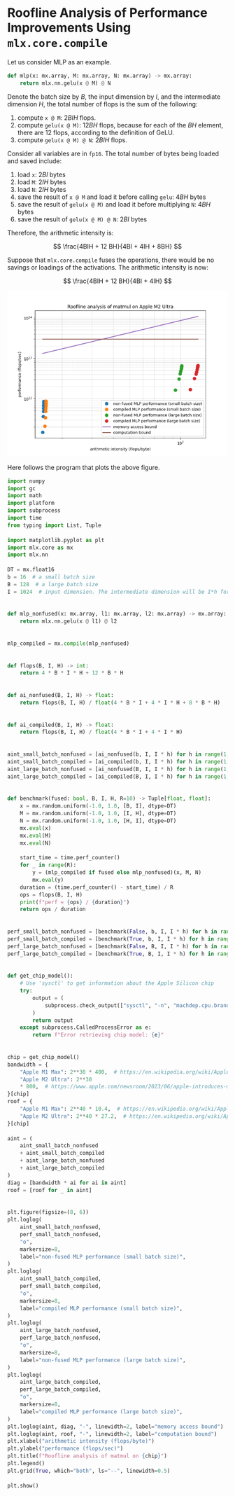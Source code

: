 # Roofline Analysis of Performance Improvements Using `mlx.core.compile`

Let us consider MLP as an example. 

```python
def mlp(x: mx.array, M: mx.array, N: mx.array) -> mx.array:
    return mlx.nn.gelu(x @ M) @ N
```

Denote the batch size by $B$, the input dimension by $I$, and the intermediate dimension $H$, the total number of flops is the sum of the following:

1. compute `x @ M`: $2 B I H$ flops.
1. compute `gelu(x @ M)`: $12 B H$ flops, because for each of the $BH$ element, there are 12 flops, according to the definition of GeLU.
1. compute `gelu(x @ M) @ N`: $2 B I H$ flops.

Consider all variables are in `fp16`. The total number of bytes being loaded and saved include:

1. load `x`: $2 B I$ bytes
1. load `M`: $2 I H$ bytes
1. load `N`: $2 I H$ bytes
1. save the result of `x @ M` and load it before calling `gelu`: $4 B H$ bytes
1. save the result of `gelu(x @ M)` and load it before multiplying `N`: $4 B H$ bytes
1. save the result of `gelu(x @ M) @ N`: $2 B I$ bytes

Therefore, the arithmetic intensity is:

$$ \frac{4BIH + 12 BH}{4BI + 4IH + 8BH} $$

Suppose that `mlx.core.compile` fuses the operations, there would be no savings or loadings of the activations. The arithmetic intensity is now:

$$ \frac{4BIH + 12 BH}{4BI + 4IH} $$

![](fuse.png)

Here follows the program that plots the above figure.

```python
import numpy
import gc
import math
import platform
import subprocess
import time
from typing import List, Tuple

import matplotlib.pyplot as plt
import mlx.core as mx
import mlx.nn

DT = mx.float16
b = 16  # a small batch size
B = 128  # a large batch size
I = 1024  # input dimension. The intermediate dimension will be I*h for h in range(10)


def mlp_nonfused(x: mx.array, l1: mx.array, l2: mx.array) -> mx.array:
    return mlx.nn.gelu(x @ l1) @ l2


mlp_compiled = mx.compile(mlp_nonfused)


def flops(B, I, H) -> int:
    return 4 * B * I * H + 12 * B * H


def ai_nonfused(B, I, H) -> float:
    return flops(B, I, H) / float(4 * B * I + 4 * I * H + 8 * B * H)


def ai_compiled(B, I, H) -> float:
    return flops(B, I, H) / float(4 * B * I + 4 * I * H)


aint_small_batch_nonfused = [ai_nonfused(b, I, I * h) for h in range(1, 10)]
aint_small_batch_compiled = [ai_compiled(b, I, I * h) for h in range(1, 10)]
aint_large_batch_nonfused = [ai_nonfused(B, I, I * h) for h in range(1, 10)]
aint_large_batch_compiled = [ai_compiled(B, I, I * h) for h in range(1, 10)]


def benchmark(fused: bool, B, I, H, R=10) -> Tuple[float, float]:
    x = mx.random.uniform(-1.0, 1.0, [B, I], dtype=DT)
    M = mx.random.uniform(-1.0, 1.0, [I, H], dtype=DT)
    N = mx.random.uniform(-1.0, 1.0, [H, I], dtype=DT)
    mx.eval(x)
    mx.eval(M)
    mx.eval(N)

    start_time = time.perf_counter()
    for _ in range(R):
        y = (mlp_compiled if fused else mlp_nonfused)(x, M, N)
        mx.eval(y)
    duration = (time.perf_counter() - start_time) / R
    ops = flops(B, I, H)
    print(f"perf = {ops} / {duration}")
    return ops / duration


perf_small_batch_nonfused = [benchmark(False, b, I, I * h) for h in range(1, 10)]
perf_small_batch_compiled = [benchmark(True, b, I, I * h) for h in range(1, 10)]
perf_large_batch_nonfused = [benchmark(False, B, I, I * h) for h in range(1, 10)]
perf_large_batch_compiled = [benchmark(True, B, I, I * h) for h in range(1, 10)]


def get_chip_model():
    # Use 'sysctl' to get information about the Apple Silicon chip
    try:
        output = (
            subprocess.check_output(["sysctl", "-n", "machdep.cpu.brand_string"]).strip().decode()
        )
        return output
    except subprocess.CalledProcessError as e:
        return f"Error retrieving chip model: {e}"


chip = get_chip_model()
bandwidth = {
    "Apple M1 Max": 2**30 * 400,  # https://en.wikipedia.org/wiki/Apple_M1#Memory
    "Apple M2 Ultra": 2**30
    * 800,  # https://www.apple.com/newsroom/2023/06/apple-introduces-m2-ultra
}[chip]
roof = {
    "Apple M1 Max": 2**40 * 10.4,  # https://en.wikipedia.org/wiki/Apple_M1#GPU
    "Apple M2 Ultra": 2**40 * 27.2,  # https://en.wikipedia.org/wiki/Apple_M2#GPU
}[chip]

aint = (
    aint_small_batch_nonfused
    + aint_small_batch_compiled
    + aint_large_batch_nonfused
    + aint_large_batch_compiled
)
diag = [bandwidth * ai for ai in aint]
roof = [roof for _ in aint]


plt.figure(figsize=(8, 6))
plt.loglog(
    aint_small_batch_nonfused,
    perf_small_batch_nonfused,
    "o",
    markersize=8,
    label="non-fused MLP performance (small batch size)",
)
plt.loglog(
    aint_small_batch_compiled,
    perf_small_batch_compiled,
    "o",
    markersize=8,
    label="compiled MLP performance (small batch size)",
)
plt.loglog(
    aint_large_batch_nonfused,
    perf_large_batch_nonfused,
    "o",
    markersize=8,
    label="non-fused MLP performance (large batch size)",
)
plt.loglog(
    aint_large_batch_compiled,
    perf_large_batch_compiled,
    "o",
    markersize=8,
    label="compiled MLP performance (large batch size)",
)
plt.loglog(aint, diag, "-", linewidth=2, label="memory access bound")
plt.loglog(aint, roof, "-", linewidth=2, label="computation bound")
plt.xlabel("arithmetic intensity (flops/byte)")
plt.ylabel("performance (flops/sec)")
plt.title(f"Roofline analysis of matmul on {chip}")
plt.legend()
plt.grid(True, which="both", ls="--", linewidth=0.5)

plt.show()
```
